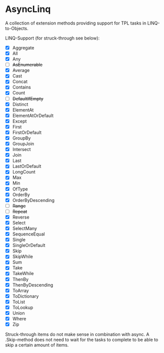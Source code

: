 AsyncLinq
=========

A collection of extension methods providing support for TPL tasks in LINQ-to-Objects.

LINQ-Support (for struck-through see below):
- [X] Aggregate
- [X] All
- [X] Any
- [ ] ~~AsEnumerable~~
- [X] Average
- [X] Cast
- [X] Concat
- [X] Contains
- [X] Count
- [ ] ~~DefaultIfEmpty~~
- [X] Distinct
- [X] ElementAt
- [X] ElementAtOrDefault
- [X] Except
- [X] First
- [X] FirstOrDefault
- [X] GroupBy
- [X] GroupJoin
- [X] Intersect
- [X] Join
- [X] Last
- [X] LastOrDefault
- [X] LongCount
- [X] Max
- [X] Min
- [X] OfType
- [X] OrderBy
- [X] OrderByDescending
- [ ] ~~Range~~
- [ ] ~~Repeat~~
- [X] Reverse
- [X] Select
- [X] SelectMany
- [X] SequenceEqual
- [X] Single
- [X] SingleOrDefault
- [X] Skip
- [X] SkipWhile
- [X] Sum
- [X] Take
- [X] TakeWhile
- [X] ThenBy
- [X] ThenByDescending
- [X] ToArray
- [X] ToDictionary
- [X] ToList
- [X] ToLookup
- [X] Union
- [X] Where
- [X] Zip

Struck-through items do not make sense in combination with async. A .Skip-method does not need to wait for the tasks to complete to be able to skip a certain amount of items.
